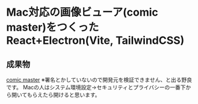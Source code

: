 # Mac対応の画像ビューア(comic master)をつくった React+Electron(Vite, TailwindCSS)

## 成果物

[comic master](https://github.com/araera111/comic_master/releases/tag/v1.0.2 "comic master")
※署名とかしていないので開発元を検証できません、と出る野良です。
Macの人はシステム環境設定→セキュリティとプライバシーの一番下から開いてもらえたら開けると思います。
